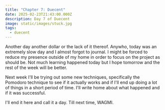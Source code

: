 ```yaml
---
title: "Chapter 7: Duecent"
date: 2025-02-23T21:43:00.000Z
description: Day 7 of Duecent
image: static/images/stuck.jpg
tags:
  - duecent
---
```

Another day another dollar or the lack of it thereof. Anywho, today was an extremely slow day and I almost forgot to journal. I might be forced to reduce my presence outside of my home in order to focus on the project as should be. Not much learning happened today but I hope tomorrow and the rest of the week will be better.

Next week I'll be trying out some new techniques, specifically the Pomodoro technique to see if it actually works and if I'll end up doing a lot of things in a short period of time. I'll write home about what happened and if it was successful.

I'll end it here and call it a day. Till next time, WAGMI.
